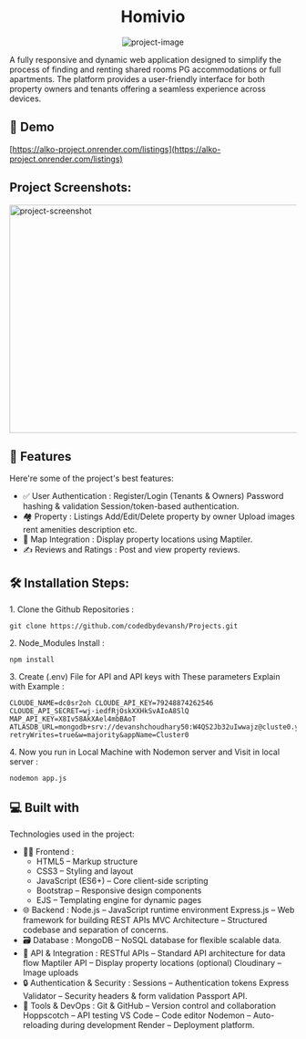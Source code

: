 <h1 align="center" id="title">Homivio</h1>

<p align="center"><img src="https://socialify.git.ci/codedbydevansh/Projects/image?font=Source+Code+Pro&amp;language=1&amp;name=1&amp;owner=1&amp;theme=Auto" alt="project-image"></p>

<p id="description">A fully responsive and dynamic web application designed to simplify the process of finding and renting shared rooms PG accommodations or full apartments. The platform provides a user-friendly interface for both property owners and tenants offering a seamless experience across devices.</p>

<h2>🚀 Demo</h2>

[https://alko-project.onrender.com/listings](https://alko-project.onrender.com/listings)

<h2>Project Screenshots:</h2>

<img src="https://snipboard.io/sdLDUZ.jpg" alt="project-screenshot" width="900" height="400/">

  
  
<h2>🧐 Features</h2>

Here're some of the project's best features:

*   ✅ User Authentication : Register/Login (Tenants & Owners) Password hashing & validation Session/token-based authentication.
*   🏘️ Property : Listings Add/Edit/Delete property by owner Upload images rent amenities description etc.
*   📍 Map Integration : Display property locations using Maptiler.
*   ✍️ Reviews and Ratings : Post and view property reviews.

<h2>🛠️ Installation Steps:</h2>

<p>1. Clone the Github Repositories :</p>

```
git clone https://github.com/codedbydevansh/Projects.git
```

<p>2. Node_Modules Install :</p>

```
npm install
```

<p>3. Create (.env) File for API and API keys with These parameters Explain with Example :</p>

```
CLOUDE_NAME=dc0sr2oh CLOUDE_API_KEY=79248874262546 CLOUDE_API_SECRET=wj-iedfRjOskXXHkSvAIoA8SlQ MAP_API_KEY=X8Iv58AkXAel4mbBAoT   ATLASDB_URL=mongodb+srv://devanshchoudhary50:W4QS2Jb32uIwwajz@cluste0.yt75ic1.mongodb.net/?retryWrites=true&w=majority&appName=Cluster0 
```

<p>4. Now you run in Local Machine with Nodemon server and Visit in local server :</p>

```
nodemon app.js
```

  
  
<h2>💻 Built with</h2>

Technologies used in the project:

*   👨‍💻 Frontend :<ul><li>HTML5 – Markup structure</li>
                     <li>CSS3 – Styling and layout</li>
                     <li>JavaScript (ES6+) – Core client-side scripting</li>
                     <li>Bootstrap – Responsive design components</li>
                     <li>EJS – Templating engine for dynamic pages</li>
                 </ul>
*   🌐 Backend : Node.js – JavaScript runtime environment Express.js – Web framework for building REST APIs MVC Architecture – Structured codebase and separation of concerns.
*   🗃️ Database : MongoDB – NoSQL database for flexible scalable data.
*   🔗 API & Integration : RESTful APIs – Standard API architecture for data flow Maptiler API – Display property locations (optional) Cloudinary – Image uploads
*   🔒 Authentication & Security : Sessions – Authentication tokens Express Validator – Security headers & form validation Passport API.
*   🧪 Tools & DevOps : Git & GitHub – Version control and collaboration Hoppscotch – API testing VS Code – Code editor Nodemon – Auto-reloading during development Render – Deployment platform.